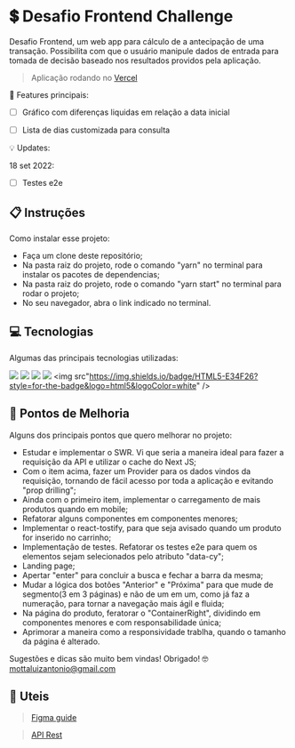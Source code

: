 # :heavy_dollar_sign: Desafio  Frontend Challenge

Desafio Frontend, um web app para cálculo de a antecipação de uma transação. Possibilita com que o usuário manipule dados de entrada para tomada de decisão baseado nos resultados providos pela aplicação.

> Aplicação rodando no [Vercel](https://simule-bay.vercel.app/)


💭 Features principais:
- [ ] Gráfico com diferenças liquidas em relação a data inicial
- [ ] Lista de dias customizada para consulta


💡 Updates:

18 set 2022:
- [ ] Testes e2e

## 📋 Instruções

Como instalar esse projeto:

- Faça um clone deste repositório;
- Na pasta raiz do projeto, rode o comando "yarn" no terminal para instalar os pacotes de dependencias;
- Na pasta raiz do projeto, rode o comando "yarn start" no terminal para rodar o projeto;
- No seu navegador, abra o link indicado no terminal.


## 💻 Tecnologias

Algumas das principais tecnologias utilizadas:

  <img src="https://img.shields.io/badge/React-20232A?style=for-the-badge&logo=react&logoColor=61DAFB" /> <img src="https://img.shields.io/badge/Cypress-17202C?style=for-the-badge&logo=cypress&logoColor=white" /> <img src="https://img.shields.io/badge/styled--components-DB7093?style=for-the-badge&logo=styled-components&logoColor=white" /> <img src="https://img.shields.io/badge/JavaScript-323330?style=for-the-badge&logo=javascript&logoColor=F7DF1E" /> <img src"https://img.shields.io/badge/HTML5-E34F26?style=for-the-badge&logo=html5&logoColor=white" />
  


## 🧠 Pontos de Melhoria

Alguns dos principais pontos que quero melhorar no projeto:

- Estudar e implementar o SWR. Vi que seria a maneira ideal para fazer a requisição da API e utilizar o cache do Next JS;
- Com o item acima, fazer um Provider para os dados vindos da requisição, tornando de fácil acesso por toda a aplicação e evitando "prop drilling";
- Ainda com o primeiro item, implementar o carregamento de mais produtos quando em mobile;
- Refatorar alguns componentes em componentes menores;
- Implementar o react-tostify, para que seja avisado quando um produto for inserido no carrinho;
- Implementação de testes. Refatorar os testes e2e para quem os elementos sejam selecionados pelo atributo "data-cy";
- Landing page;
- Apertar "enter" para concluir a busca e fechar a barra da mesma;
- Mudar a lógica dos botões "Anterior" e "Próxima" para que mude de segmento(3 em 3 páginas) e não de um em um, como já faz a numeração, para tornar a navegação mais ágil e fluida;
- Na página do produto, feratorar o "ContainerRight", dividindo em componentes menores e com responsabilidade única;
- Aprimorar a maneira como a responsividade trablha, quando o tamanho da página é alterado.


Sugestões e dicas são muito bem vindas! Obrigado! 🤓 [mottaluizantonio@gmail.com](mottaluizantonio@gmail.com)

## 🔗 Uteis

> [Figma guide](https://www.figma.com/file/gByBxI9GBHKUjXRtO2fFh2/28%2F10-%F0%9F%96%A5-%F0%9F%93%B1---Wine-Test---WEB-%26-APP?node-id=680%3A6449)


> [API Rest](https://documenter.getpostman.com/view/10015622/UVJiiuHi#fe849253-c47a-492f-a860-08350296c570)

